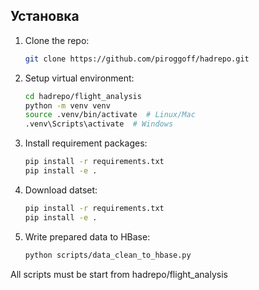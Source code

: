 ## Установка
1. Clone the repo:
    ```bash
    git clone https://github.com/piroggoff/hadrepo.git
2. Setup virtual environment:
   ```bash
   cd hadrepo/flight_analysis
   python -m venv venv
   source .venv/bin/activate  # Linux/Mac 
   .venv\Scripts\activate  # Windows

3. Install requirement packages:
    ```bash
    pip install -r requirements.txt
    pip install -e .

4. Download datset:
    ```bash
    pip install -r requirements.txt
    pip install -e .
   
5. Write prepared data to HBase:
   ````bash
   python scripts/data_clean_to_hbase.py
   

All scripts must be start from hadrepo/flight_analysis